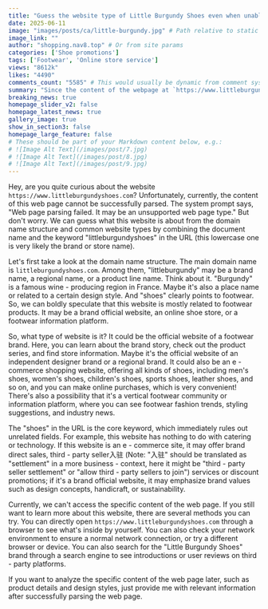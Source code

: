 ```yaml
---
title: "Guess the website type of Little Burgundy Shoes even when unable to parse the web page. Shopping query methods are attached."
date: 2025-06-11
image: "images/posts/ca/little-burgundy.jpg" # Path relative to static or assets
image_link: ""
author: "shopping.nav8.top" # Or from site params
categories: ['Shoe promotions']
tags: ['Footwear', 'Online store service']
views: "8612k"
likes: "4490"
comments_count: "5585" # This would usually be dynamic from comment system
summary: "Since the content of the webpage at `https://www.littleburgundyshoes.com` cannot be parsed, we can infer from the domain name structure that this website is related to shoe products and may be an official brand website, an e-commerce shopping website, or a shoe information platform. If you want to know more about it, you can directly open the webpage, check your network, try a different device, or search for relevant reviews on the search engine."
breaking_news: true   
homepage_slider_v2: false  
homepage_latest_news: true  
gallery_image: true  
show_in_section3: false
homepage_large_feature: false
# These should be part of your Markdown content below, e.g.:
# ![Image Alt Text](/images/post/7.jpg)
# ![Image Alt Text](/images/post/8.jpg)
# ![Image Alt Text](/images/post/9.jpg)
---
```


Hey, are you quite curious about the website `https://www.littleburgundyshoes.com`? Unfortunately, currently, the content of this web page cannot be successfully parsed. The system prompt says, "Web page parsing failed. It may be an unsupported web page type." But don't worry. We can guess what this website is about from the domain name structure and common website types by combining the document name and the keyword "littleburgundyshoes" in the URL (this lowercase one is very likely the brand or store name).

Let's first take a look at the domain name structure. The main domain name is `littleburgundyshoes.com`. Among them, "littleburgundy" may be a brand name, a regional name, or a product line name. Think about it. "Burgundy" is a famous wine - producing region in France. Maybe it's also a place name or related to a certain design style. And "shoes" clearly points to footwear. So, we can boldly speculate that this website is mostly related to footwear products. It may be a brand official website, an online shoe store, or a footwear information platform.

So, what type of website is it? It could be the official website of a footwear brand. Here, you can learn about the brand story, check out the product series, and find store information. Maybe it's the official website of an independent designer brand or a regional brand. It could also be an e - commerce shopping website, offering all kinds of shoes, including men's shoes, women's shoes, children's shoes, sports shoes, leather shoes, and so on, and you can make online purchases, which is very convenient! There's also a possibility that it's a vertical footwear community or information platform, where you can see footwear fashion trends, styling suggestions, and industry news.

The "shoes" in the URL is the core keyword, which immediately rules out unrelated fields. For example, this website has nothing to do with catering or technology. If this website is an e - commerce site, it may offer brand direct sales, third - party seller入驻 (Note: "入驻" should be translated as "settlement" in a more business - context, here it might be "third - party seller settlement" or "allow third - party sellers to join") services or discount promotions; if it's a brand official website, it may emphasize brand values such as design concepts, handicraft, or sustainability.

Currently, we can't access the specific content of the web page. If you still want to learn more about this website, there are several methods you can try. You can directly open `https://www.littleburgundyshoes.com` through a browser to see what's inside by yourself. You can also check your network environment to ensure a normal network connection, or try a different browser or device. You can also search for the "Little Burgundy Shoes" brand through a search engine to see introductions or user reviews on third - party platforms.

If you want to analyze the specific content of the web page later, such as product details and design styles, just provide me with relevant information after successfully parsing the web page. 
